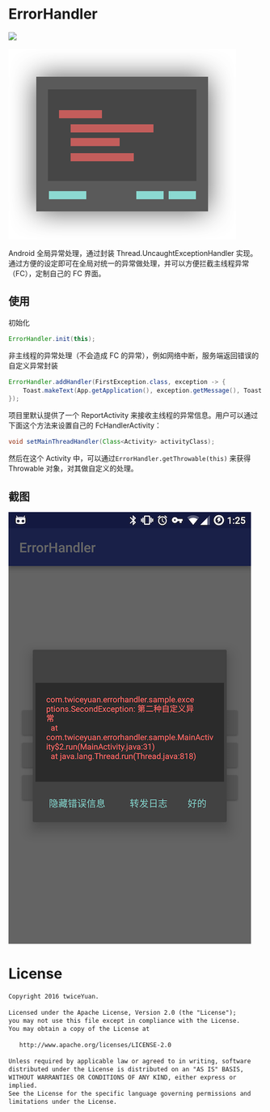 # ErrorHandler

[![](https://jitpack.io/v/twiceyuan/ErrorHandler.svg)](https://jitpack.io/#twiceyuan/ErrorHandler)

[![](art/logo.png)](./)

Android 全局异常处理，通过封装 Thread.UncaughtExceptionHandler 实现。通过方便的设定即可在全局对统一的异常做处理，并可以方便拦截主线程异常（FC），定制自己的 FC 界面。

## 使用

初始化

```java
ErrorHandler.init(this);
```

非主线程的异常处理（不会造成 FC 的异常），例如网络中断，服务端返回错误的自定义异常封装

```java
ErrorHandler.addHandler(FirstException.class, exception -> {
    Toast.makeText(App.getApplication(), exception.getMessage(), Toast.LENGTH_SHORT).show();
});
```

项目里默认提供了一个 ReportActivity 来接收主线程的异常信息。用户可以通过下面这个方法来设置自己的 FcHandlerActivity：

```java
void setMainThreadHandler(Class<Activity> activityClass);
```

然后在这个 Activity 中，可以通过`ErrorHandler.getThrowable(this)` 来获得 Throwable 对象，对其做自定义的处理。

## 截图

![错误日志对话框](art/screenshot.png) 

# License
```
Copyright 2016 twiceYuan.

Licensed under the Apache License, Version 2.0 (the "License");
you may not use this file except in compliance with the License.
You may obtain a copy of the License at

   http://www.apache.org/licenses/LICENSE-2.0

Unless required by applicable law or agreed to in writing, software
distributed under the License is distributed on an "AS IS" BASIS,
WITHOUT WARRANTIES OR CONDITIONS OF ANY KIND, either express or implied.
See the License for the specific language governing permissions and
limitations under the License.
```

